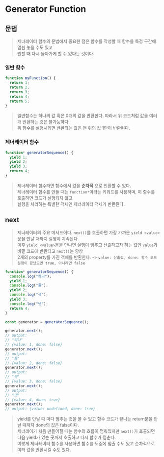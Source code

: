 # Generator Function

## 문법
> 제너레이터 함수의 문법에서 중요한 점은 함수를 작성할 때 함수를 특정 구간에 멈춴 놓을 수도 있고  
> 원할 때 다시 돌아가게 할 수 있다는 것이다.

### 일반 함수
```js
function myFunction() {
  return 1;
  return 2;
  return 3;
  return 4;
  return 5;
}
```
> 일반함수는 하나의 값 혹은 0개의 값을 반환한다. 따라서 위 코드처럼 값을 여러개 반환하는 것은 불가능하다.  
> 위 함수를 실행시키면 반환되는 값은 맨 위의 값 1만이 반환된다.

### 제너레이터 함수
```js
function* generatorSequence() {
  yield 1;
  yield 2;
  yield 3;
  return 4;
}
```
> 제너레이터 함수라면 함수에서 값을 __순차적__ 으로 반환할 수 있다.  
> 제너레이터 함수를 만들 때는 `function*`이라는 키워드를 사용하며, 이 함수를 호출하면 코드가 실행되지 않고  
> 실행을 처리하는 특별한 객체인 제너레이터 객체가 반환된다.

## next
> 제너레이터의 주요 메서드이다. `next()`를 호출하면 가장 가까운 `yield <value>`문을 만날 때까지 실행이 지속된다.  
> 이후 `yield <value>`문을 만나면 실행이 멈추고 산출하고자 하는 값인 `value`가 바깥 코드에 반환되고 `next()`는 항상  
> 2개의 property를 가진 객체를 반환한다. -> `value: 산출값, done: 함수 코드 실행이 끝났으면 true, 아니라면 false`  
```js
function* generatorSequence() {
  console.log("하나");
  yield 1;
  console.log("둘");
  yield 2;
  console.log("셋");
  yield 3;
  console.log("넷");
  return 4;
}

const generator = generatorSequence();

generator.next();
// output:
// "하나"
// {value: 1, done: false}
generator.next();
// output:
// "둘"
// {value: 2, done: false}
generator.next();
// output:
// "셋"
// {value: 3, done: false}
generator.next();
// output:
// "넷"
// {value: 4, done: true}
generator.next();
// output: {value: undefined, done: true}
```
> yield를 만날 때 마다 멈추는 것을 볼 수 있고 함수 코드가 끝나는 return문을 만날 때까지 done의 값은 false이다.  
> 제너레이가 처음 만들어질 때는 함수의 흐름이 멈춰있지만 `next()`가 호출되면 다음 yield가 있는 곳까지 호출하고 다시 함수가 멈춘다.  
> 이렇게 제너레이터 함수를 사용하면 함수를 도중에 멈출 수도 있고 순차적으로 여러 값을 반환시킬 수도 있다.
